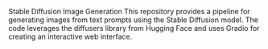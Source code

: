 Stable Diffusion Image Generation
This repository provides a pipeline for generating images from text prompts using the Stable Diffusion model. The code leverages the diffusers library from Hugging Face and uses Gradio for creating an interactive web interface.
